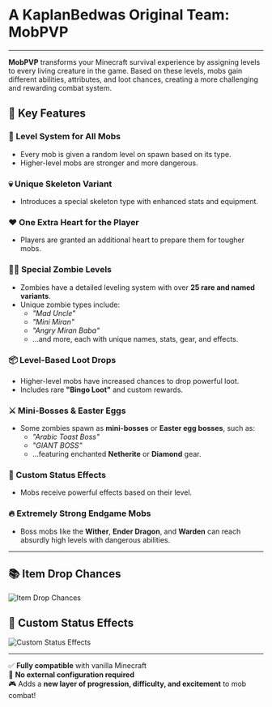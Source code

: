 # A KaplanBedwas Original Team: MobPVP

---

**MobPVP** transforms your Minecraft survival experience by assigning levels to every living creature in the game. Based on these levels, mobs gain different abilities, attributes, and loot chances, creating a more challenging and rewarding combat system.

## 🎯 Key Features

### 🧟 Level System for All Mobs
- Every mob is given a random level on spawn based on its type.
- Higher-level mobs are stronger and more dangerous.

### 💀 Unique Skeleton Variant
- Introduces a special skeleton type with enhanced stats and equipment.

### ❤️ One Extra Heart for the Player
- Players are granted an additional heart to prepare them for tougher mobs.

### 🧟‍♂️ Special Zombie Levels
- Zombies have a detailed leveling system with over **25 rare and named variants**.
- Unique zombie types include:
  - *"Mad Uncle"*
  - *"Mini Miran"*
  - *"Angry Miran Baba"*
  - ...and more, each with unique names, stats, gear, and effects.

### 📦 Level-Based Loot Drops
- Higher-level mobs have increased chances to drop powerful loot.
- Includes rare **"Bingo Loot"** and custom rewards.

### ⚔️ Mini-Bosses & Easter Eggs
- Some zombies spawn as **mini-bosses** or **Easter egg bosses**, such as:
  - *"Arabic Toast Boss"*
  - *"GIANT BOSS"*
  - ...featuring enchanted **Netherite** or **Diamond** gear.

### 🧪 Custom Status Effects
- Mobs receive powerful effects based on their level.

### 🔥 Extremely Strong Endgame Mobs
- Boss mobs like the **Wither**, **Ender Dragon**, and **Warden** can reach absurdly high levels with dangerous abilities.

---

## 📚 Item Drop Chances

![Item Drop Chances](https://cdn.modrinth.com/data/cached_images/470f62092ead22d349e122fe179590b96cb6ce8d_0.webp)

## 🧪 Custom Status Effects

![Custom Status Effects](https://cdn.modrinth.com/data/cached_images/492019f0073fd1aecd0c7a68c36e0b5e79607d7d_0.webp)

---

✅ **Fully compatible** with vanilla Minecraft  
🔄 **No external configuration required**  
🎮 Adds a **new layer of progression, difficulty, and excitement** to mob combat!
